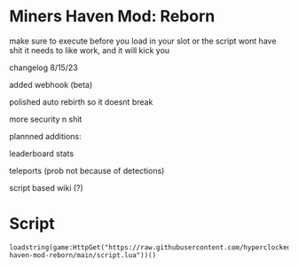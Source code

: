# Miners Haven Mod: Reborn

make sure to execute before you load in your slot or the script wont have shit it needs to like work, and it will kick you

changelog 8/15/23

added webhook (beta)

polished auto rebirth so it doesnt break

more security n shit

plannned additions:

leaderboard stats

teleports (prob not because of detections)

script based wiki (?)

# Script

```
loadstring(game:HttpGet("https://raw.githubusercontent.com/hyperclocked333/miners-haven-mod-reborn/main/script.lua"))()

